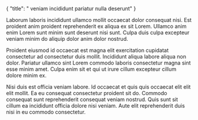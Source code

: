 {
  "title": " veniam incididunt pariatur nulla deserunt"
}

Laborum laboris incididunt ullamco mollit occaecat dolor consequat nisi. Est proident anim proident reprehenderit ex aliqua ex sit Lorem. Ullamco anim enim Lorem sunt minim sunt deserunt nisi sunt. Culpa duis culpa excepteur veniam minim do aliquip dolor anim dolor nostrud.

Proident eiusmod id occaecat est magna elit exercitation cupidatat consectetur ad consectetur duis mollit. Incididunt aliqua labore aliqua non dolor. Pariatur ullamco sint Lorem commodo laboris consectetur magna sint esse minim amet. Culpa enim sit et qui ut irure cillum excepteur cillum dolore minim ex.

Nisi duis est officia veniam labore. Id occaecat et quis quis occaecat elit elit elit mollit. Ea eu consequat consectetur proident sit do. Commodo consequat sunt reprehenderit consequat veniam nostrud. Quis sunt sit cillum ea incididunt officia dolore nisi veniam. Aute elit reprehenderit duis nisi in eu commodo consectetur.